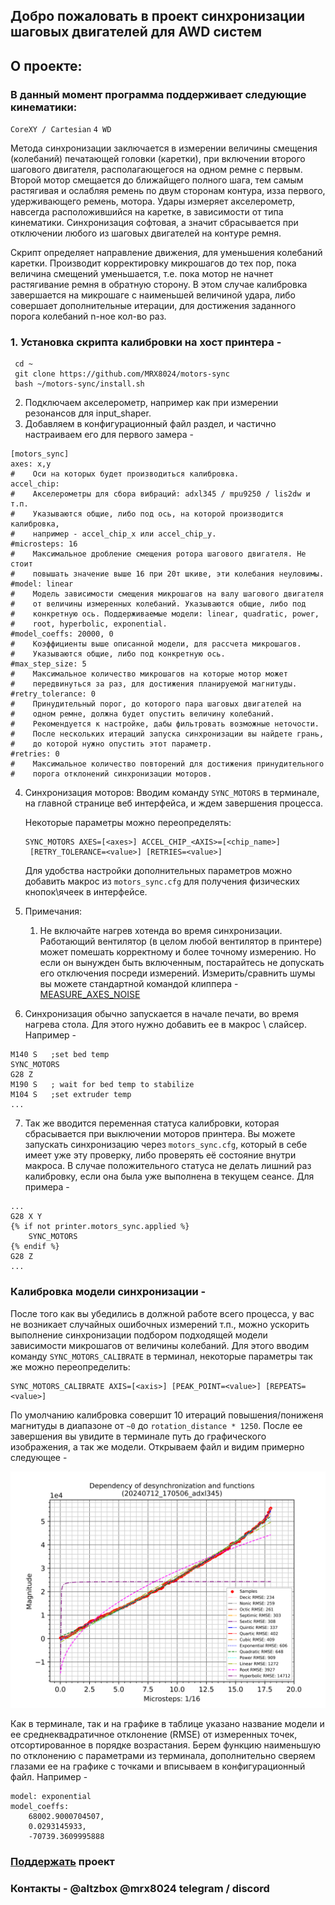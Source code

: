 ## Добро пожаловать в проект синхронизации шаговых двигателей для AWD систем

## О проекте:

### В данный момент программа поддерживает следующие кинематики:
`CoreXY / Cartesian` `4 WD`

Метода синхронизации заключается в измерении величины смещения (колебаний)
печатающей головки (каретки), при включении второго шагового двигателя,
располагающегося на одном ремне с первым. Второй мотор смещается до
ближайщего полного шага, тем самым растягивая и ослабляя ремень по двум
сторонам контура, изза первого, удерживающего ремень, мотора. Удары
измеряет акселерометр, навсегда расположившийся на каретке, в зависимости
от типа кинематики. Синхронизация софтовая, а значит сбрасывается при
отключении любого из шаговых двигателей на контуре ремня.

Скрипт определяет направление движения, для уменьшения колебаний каретки.
Производит корректировку микрошагов до тех пор, пока величина смещений
уменьшается, т.е. пока мотор не начнет растягивание ремня в обратную
сторону. В этом случае калибровка завершается на микрошаге с наименьшей
величиной удара, либо совершает дополнительные итерации, для достижения
заданного порога колебаний n-ное кол-во раз.

### 1. Установка скрипта калибровки на хост принтера -

```
 cd ~
 git clone https://github.com/MRX8024/motors-sync
 bash ~/motors-sync/install.sh
```

2. Подключаем акселерометр, например как при измерении резонансов для
   input_shaper.
3. Добавляем в конфигурационный файл раздел, и частично настраиваем
   его для первого замера -

```
[motors_sync]
axes: x,y
#    Оси на которых будет производиться калибровка.
accel_chip:
#    Aкселерометры для сбора вибраций: adxl345 / mpu9250 / lis2dw и т.п.
#    Указываются общие, либо под ось, на которой производится калибровка, 
#    например - accel_chip_x или accel_chip_y.
#microsteps: 16
#    Максимальное дробление смещения ротора шагового двигателя. Не стоит
#    повышать значение выше 16 при 20т шкиве, эти колебания неуловимы.
#model: linear
#    Модель зависимости смещения микрошагов на валу шагового двигателя
#    от величины измеренных колебаний. Указываются общие, либо под
#    конкретную ось. Поддерживаемые модели: linear, quadratic, power,
#    root, hyperbolic, exponential.
#model_coeffs: 20000, 0
#    Коэффициенты выше описанной модели, для рассчета микрошагов.
#    Указываются общие, либо под конкретную ось.
#max_step_size: 5
#    Максимальное количество микрошагов на которые мотор может
#    передвинуться за раз, для достижения планируемой магнитуды.
#retry_tolerance: 0
#    Принудительный порог, до которого пара шаговых двигателей на
#    одном ремне, должна будет опустить величину колебаний.
#    Рекомендуется к настройке, дабы фильтровать возможные неточости.
#    После нескольких итераций запуска синхронизации вы найдете грань,  
#    до которой нужно опустить этот параметр.
#retries: 0
#    Максимальное количество повторений для достижения принудительного
#    порога отклонений синхронизации моторов.
```
4. Синхронизация моторов:
   Вводим команду `SYNC_MOTORS` в терминале, на главной странице веб
   интерфейса, и ждем завершения процесса.

   Некоторые параметры можно переопределять:
   ```
   SYNC_MOTORS AXES=[<axes>] ACCEL_CHIP_<AXIS>=[<chip_name>]
    [RETRY_TOLERANCE=<value>] [RETRIES=<value>]
   ```
   Для удобства настройки дополнительных параметров можно добавить макрос
   из `motors_sync.cfg` для получения физических кнопок\ячеек в интерфейсе.
5. Примечания:
   1. Не включайте нагрев хотенда во время синхронизации. Работающий
      вентилятор (в целом любой вентилятор в принтере) может помешать
      корректному и более точному измерению. Но если он вынужден быть
      включенным, постарайтесь не допускать его отключения посреди
      измерений. Измерить/cравнить шумы вы можете стандартной командой 
      клиппера - [MEASURE_AXES_NOISE
      ](https://www.klipper3d.org/G-Codes.html#measure_axes_noise)
6. Синхронизация обычно запускается в начале печати, во время нагрева
   стола. Для этого нужно добавить ее в макрос \ слайсер. Например -
```
M140 S   ;set bed temp
SYNC_MOTORS
G28 Z
M190 S   ; wait for bed temp to stabilize
M104 S   ;set extruder temp
...
```
7. Так же вводится переменная статуса калибровки, которая сбрасывается при
   выключении моторов принтера. Вы можете запускать синхронизацию через
   `motors_sync.cfg`, который в себе имеет уже эту проверку, либо проверять
   её состояние внутри макроса. В случае положительного статуса не делать
   лишний раз калибровку, если она была уже выполнена в текущем сеансе. 
   Для примера -
```
...
G28 X Y
{% if not printer.motors_sync.applied %}
    SYNC_MOTORS
{% endif %}
G28 Z
...
```
### Калибровка модели синхронизации -
После того как вы убедились в должной работе всего процесса, у вас не
возникает случайных ошибочных измерений т.п., можно ускорить выполнение
синхронизации подбором подходящей модели зависимости микрошагов от
величины колебаний. Для этого вводим команду `SYNC_MOTORS_CALIBRATE` в
терминал, некоторые параметры так же можно переопределить:
```
SYNC_MOTORS_CALIBRATE AXIS=[<axis>] [PEAK_POINT=<value>] [REPEATS=<value>]
```
По умолчанию калибровка совершит 10 итераций повышения/пониженя магнитуды
в диапазоне от `~0` до `rotation_distance * 1250`. После ее завершения вы
увидите в терминале путь до графического изображения, а так же модели. 
Открываем файл и видим примерно следующее - 

![](/wiki/pictures/img_1.png)

Как в терминале, так и на графике в таблице указано название модели и ее
среднеквадратичное отклонение (RMSE) от измеренных точек, отсортированное в
порядке возрастания. Берем функцию наименьшую по отклонению с параметрами
из терминала, дополнительно сверяем глазами ее на графике с точками и 
вписываем в конфигурационный файл. Например -
```
model: exponential
model_coeffs:
    68002.9000704507,
    0.0293145933,
    -70739.3609995888
```
### [Поддержать](https://ko-fi.com/altzbox) проект
### Контакты -  @altzbox @mrx8024 telegram / discord
